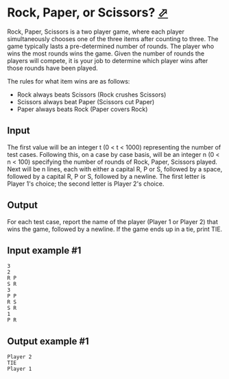 # Rock, Paper, or Scissors? [⬀](https://www.e-olymp.com/en/problems/1215)
Rock, Paper, Scissors is a two player game, where each player simultaneously chooses one of the three items after counting to three. The game typically lasts a pre-determined number of rounds. The player who wins the most rounds wins the game. Given the number of rounds the players will compete, it is your job to determine which player wins after those rounds have been played.

The rules for what item wins are as follows:

- Rock always beats Scissors (Rock crushes Scissors)
- Scissors always beat Paper (Scissors cut Paper)
- Paper always beats Rock (Paper covers Rock)

## Input
The first value will be an integer t (0 < t < 1000) representing the number of test cases. Following this, on a case by case basis, will be an integer n (0 < n < 100) specifying the number of rounds of Rock, Paper, Scissors played. Next will be n lines, each with either a capital R, P or S, followed by a space, followed by a capital R, P or S, followed by a newline. The first letter is Player 1's choice; the second letter is Player 2's choice.

## Output
For each test case, report the name of the player (Player 1 or Player 2) that wins the game, followed by a newline. If the game ends up in a tie, print TIE.

## Input example #1
```
3
2
R P
S R
3
P P
R S
S R
1
P R
```

## Output example #1
```
Player 2
TIE
Player 1
```
